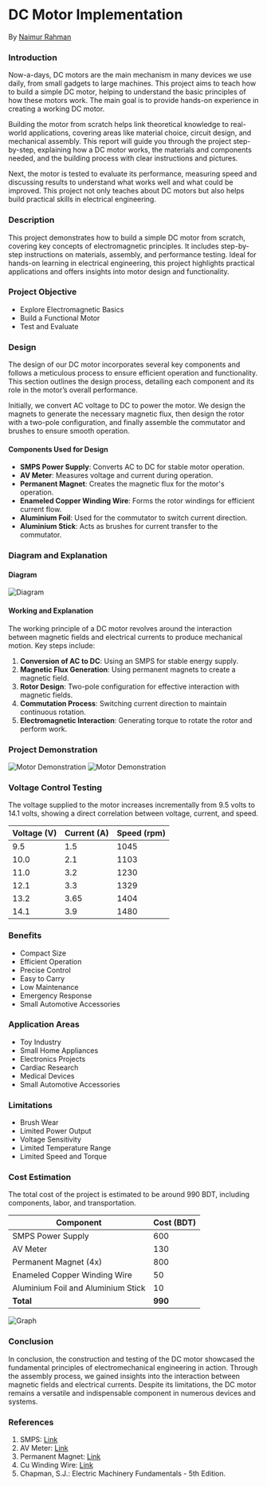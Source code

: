 # DC Motor Implementation
By [Naimur Rahman](https://github.com/nayeem-rafi)


### Introduction
Now-a-days, DC motors are the main mechanism in many devices we use daily, from small gadgets to large machines. This project aims to teach how to build a simple DC motor, helping to understand the basic principles of how these motors work. The main goal is to provide hands-on experience in creating a working DC motor. 

Building the motor from scratch helps link theoretical knowledge to real-world applications, covering areas like material choice, circuit design, and mechanical assembly. This report will guide you through the project step-by-step, explaining how a DC motor works, the materials and components needed, and the building process with clear instructions and pictures. 

Next, the motor is tested to evaluate its performance, measuring speed and discussing results to understand what works well and what could be improved. This project not only teaches about DC motors but also helps build practical skills in electrical engineering.

### Description
 This project demonstrates how to build a simple DC motor from scratch, covering key concepts of electromagnetic principles. It includes step-by-step instructions on materials, assembly, and performance testing. Ideal for hands-on learning in electrical engineering, this project highlights practical applications and offers insights into motor design and functionality.

### Project Objective
- Explore Electromagnetic Basics
- Build a Functional Motor
- Test and Evaluate

### Design
The design of our DC motor incorporates several key components and follows a meticulous process to ensure efficient operation and functionality. This section outlines the design process, detailing each component and its role in the motor’s overall performance.

Initially, we convert AC voltage to DC to power the motor. We design the magnets to generate the necessary magnetic flux, then design the rotor with a two-pole configuration, and finally assemble the commutator and brushes to ensure smooth operation.

#### Components Used for Design
- **SMPS Power Supply**: Converts AC to DC for stable motor operation.
- **AV Meter**: Measures voltage and current during operation.
- **Permanent Magnet**: Creates the magnetic flux for the motor's operation.
- **Enameled Copper Winding Wire**: Forms the rotor windings for efficient current flow.
- **Aluminium Foil**: Used for the commutator to switch current direction.
- **Aluminium Stick**: Acts as brushes for current transfer to the commutator.

### Diagram and Explanation
#### Diagram
![Diagram](https://github.com/user-attachments/assets/c5734796-4e11-4c05-931c-1ce13ff4ec74)

#### Working and Explanation
The working principle of a DC motor revolves around the interaction between magnetic fields and electrical currents to produce mechanical motion. Key steps include:
1. **Conversion of AC to DC**: Using an SMPS for stable energy supply.
2. **Magnetic Flux Generation**: Using permanent magnets to create a magnetic field.
3. **Rotor Design**: Two-pole configuration for effective interaction with magnetic fields.
4. **Commutation Process**: Switching current direction to maintain continuous rotation.
5. **Electromagnetic Interaction**: Generating torque to rotate the rotor and perform work.

### Project Demonstration
![Motor Demonstration](https://github.com/user-attachments/assets/423289cb-e5de-4309-9f76-04b3ebb4b3e3)
![Motor Demonstration](https://github.com/user-attachments/assets/b5c5f00d-8665-4c63-810f-a59e4f7a580c)

### Voltage Control Testing
The voltage supplied to the motor increases incrementally from 9.5 volts to 14.1 volts, showing a direct correlation between voltage, current, and speed. 

| Voltage (V) | Current (A) | Speed (rpm) |
|-------------|-------------|-------------|
| 9.5         | 1.5         | 1045        |
| 10.0        | 2.1         | 1103        |
| 11.0        | 3.2         | 1230        |
| 12.1        | 3.3         | 1329        |
| 13.2        | 3.65        | 1404        |
| 14.1        | 3.9         | 1480        |

### Benefits
- Compact Size
- Efficient Operation
- Precise Control
- Easy to Carry
- Low Maintenance
- Emergency Response
- Small Automotive Accessories

### Application Areas
- Toy Industry
- Small Home Appliances
- Electronics Projects
- Cardiac Research
- Medical Devices
- Small Automotive Accessories

### Limitations
- Brush Wear
- Limited Power Output
- Voltage Sensitivity
- Limited Temperature Range
- Limited Speed and Torque

### Cost Estimation
The total cost of the project is estimated to be around 990 BDT, including components, labor, and transportation.

| Component                              | Cost (BDT) |
|----------------------------------------|-------------|
| SMPS Power Supply                      | 600         |
| AV Meter                               | 130         |
| Permanent Magnet (4x)                  | 800         |
| Enameled Copper Winding Wire           | 50          |
| Aluminium Foil and Aluminium Stick     | 10          |
| **Total**                              | **990**     |

![Graph](https://github.com/user-attachments/assets/5a9fb4be-cbb8-4a3b-8aa1-327d6ca2a6db)

### Conclusion
In conclusion, the construction and testing of the DC motor showcased the fundamental principles of electromechanical engineering in action. Through the assembly process, we gained insights into the interaction between magnetic fields and electrical currents. Despite its limitations, the DC motor remains a versatile and indispensable component in numerous devices and systems.

### References
1. SMPS: [Link](https://leetechbd.com/product/12v-10a-dc-power-supply-smps/)
2. AV Meter: [Link](https://www.multispanindia.com/product-detail.php/ampere-volt-combined-meter)
3. Permanent Magnet: [Link](https://www.directindustry.com/prod/magengine-co-ltd/product-39403-1718246.html)
4. Cu Winding Wire: [Link](https://www.remingtonindustries.com/magnet-wire/)
5. Chapman, S.J.: Electric Machinery Fundamentals - 5th Edition.
